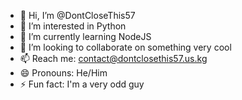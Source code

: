 - 👋 Hi, I’m @DontCloseThis57
- 👀 I’m interested in Python
- 🌱 I’m currently learning NodeJS
- 💞️ I’m looking to collaborate on something very cool
- 📫 Reach me: contact@dontclosethis57.us.kg
- 😄 Pronouns: He/Him
- ⚡ Fun fact: I'm a very odd guy

<!---
DontCloseThis57/DontCloseThis57 is a ✨ special ✨ repository because its `README.md` (this file) appears on your GitHub profile.
You can click the Preview link to take a look at your changes.
--->
